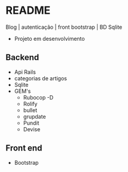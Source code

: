 # README

Blog | autenticação | front bootstrap | BD Sqlite 

- Projeto em desenvolvimento


## Backend
- Api Rails
- categorias de artigos
- Sqlite
- GEM's
  - Rubocop -D
  - Rolify
  - bullet
  - grupdate
  - Pundit
  - Devise


## Front end
- Bootstrap

